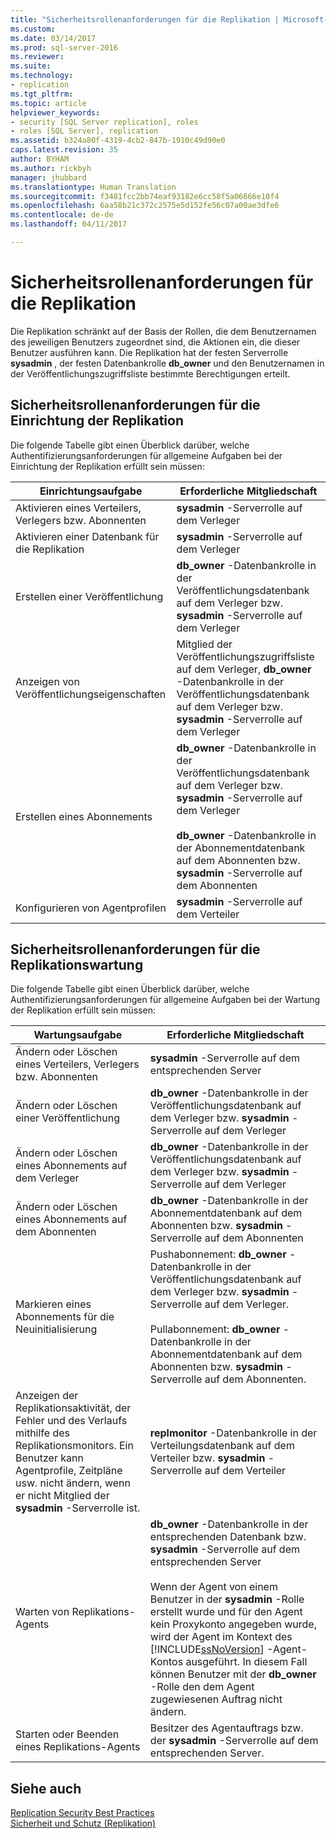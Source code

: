 ```yaml
---
title: "Sicherheitsrollenanforderungen für die Replikation | Microsoft-Dokumentation"
ms.custom: 
ms.date: 03/14/2017
ms.prod: sql-server-2016
ms.reviewer: 
ms.suite: 
ms.technology:
- replication
ms.tgt_pltfrm: 
ms.topic: article
helpviewer_keywords:
- security [SQL Server replication], roles
- roles [SQL Server], replication
ms.assetid: b324a80f-4319-4cb2-847b-1910c49d90e0
caps.latest.revision: 35
author: BYHAM
ms.author: rickbyh
manager: jhubbard
ms.translationtype: Human Translation
ms.sourcegitcommit: f3481fcc2bb74eaf93182e6cc58f5a06666e10f4
ms.openlocfilehash: 6aa58b21c372c2575e5d152fe56c07a00ae3dfe6
ms.contentlocale: de-de
ms.lasthandoff: 04/11/2017

---
```

# <a name="security-role-requirements-for-replication"></a>Sicherheitsrollenanforderungen für die Replikation
  Die Replikation schränkt auf der Basis der Rollen, die dem Benutzernamen des jeweiligen Benutzers zugeordnet sind, die Aktionen ein, die dieser Benutzer ausführen kann. Die Replikation hat der festen Serverrolle **sysadmin** , der festen Datenbankrolle **db_owner** und den Benutzernamen in der Veröffentlichungszugriffsliste bestimmte Berechtigungen erteilt.  
  
## <a name="security-role-requirements-for-replication-setup"></a>Sicherheitsrollenanforderungen für die Einrichtung der Replikation  
 Die folgende Tabelle gibt einen Überblick darüber, welche Authentifizierungsanforderungen für allgemeine Aufgaben bei der Einrichtung der Replikation erfüllt sein müssen:  
  
|Einrichtungsaufgabe|Erforderliche Mitgliedschaft|  
|----------------|----------------------------|  
|Aktivieren eines Verteilers, Verlegers bzw. Abonnenten|**sysadmin** -Serverrolle auf dem Verleger|  
|Aktivieren einer Datenbank für die Replikation|**sysadmin** -Serverrolle auf dem Verleger|  
|Erstellen einer Veröffentlichung|**db_owner** -Datenbankrolle in der Veröffentlichungsdatenbank auf dem Verleger bzw. **sysadmin** -Serverrolle auf dem Verleger|  
|Anzeigen von Veröffentlichungseigenschaften|Mitglied der Veröffentlichungszugriffsliste auf dem Verleger, **db_owner** -Datenbankrolle in der Veröffentlichungsdatenbank auf dem Verleger bzw. **sysadmin** -Serverrolle auf dem Verleger|  
|Erstellen eines Abonnements|**db_owner** -Datenbankrolle in der Veröffentlichungsdatenbank auf dem Verleger bzw. **sysadmin** -Serverrolle auf dem Verleger<br /><br /> **db_owner** -Datenbankrolle in der Abonnementdatenbank auf dem Abonnenten bzw. **sysadmin** -Serverrolle auf dem Abonnenten|  
|Konfigurieren von Agentprofilen|**sysadmin** -Serverrolle auf dem Verteiler|  
  
## <a name="security-role-requirements-for-replication-maintenance"></a>Sicherheitsrollenanforderungen für die Replikationswartung  
 Die folgende Tabelle gibt einen Überblick darüber, welche Authentifizierungsanforderungen für allgemeine Aufgaben bei der Wartung der Replikation erfüllt sein müssen:  
  
|Wartungsaufgabe|Erforderliche Mitgliedschaft|  
|----------------------|----------------------------|  
|Ändern oder Löschen eines Verteilers, Verlegers bzw. Abonnenten|**sysadmin** -Serverrolle auf dem entsprechenden Server|  
|Ändern oder Löschen einer Veröffentlichung|**db_owner** -Datenbankrolle in der Veröffentlichungsdatenbank auf dem Verleger bzw. **sysadmin** -Serverrolle auf dem Verleger|  
|Ändern oder Löschen eines Abonnements auf dem Verleger|**db_owner** -Datenbankrolle in der Veröffentlichungsdatenbank auf dem Verleger bzw. **sysadmin** -Serverrolle auf dem Verleger|  
|Ändern oder Löschen eines Abonnements auf dem Abonnenten|**db_owner** -Datenbankrolle in der Abonnementdatenbank auf dem Abonnenten bzw. **sysadmin** -Serverrolle auf dem Abonnenten|  
|Markieren eines Abonnements für die Neuinitialisierung|Pushabonnement: **db_owner** -Datenbankrolle in der Veröffentlichungsdatenbank auf dem Verleger bzw. **sysadmin** -Serverrolle auf dem Verleger.<br /><br /> Pullabonnement: **db_owner** -Datenbankrolle in der Abonnementdatenbank auf dem Abonnenten bzw. **sysadmin** -Serverrolle auf dem Abonnenten.|  
|Anzeigen der Replikationsaktivität, der Fehler und des Verlaufs mithilfe des Replikationsmonitors. Ein Benutzer kann Agentprofile, Zeitpläne usw. nicht ändern, wenn er nicht Mitglied der **sysadmin** -Serverrolle ist.|**replmonitor** -Datenbankrolle in der Verteilungsdatenbank auf dem Verteiler bzw. **sysadmin** -Serverrolle auf dem Verteiler|  
|Warten von Replikations-Agents|**db_owner** -Datenbankrolle in der entsprechenden Datenbank bzw. **sysadmin** -Serverrolle auf dem entsprechenden Server<br /><br /> Wenn der Agent von einem Benutzer in der **sysadmin** -Rolle erstellt wurde und für den Agent kein Proxykonto angegeben wurde, wird der Agent im Kontext des [!INCLUDE[ssNoVersion](../../../includes/ssnoversion-md.md)] -Agent-Kontos ausgeführt. In diesem Fall können Benutzer mit der **db_owner** -Rolle den dem Agent zugewiesenen Auftrag nicht ändern.|  
|Starten oder Beenden eines Replikations-Agents|Besitzer des Agentauftrags bzw. der **sysadmin** -Serverrolle auf dem entsprechenden Server.|  
  
## <a name="see-also"></a>Siehe auch  
 [Replication Security Best Practices](../../../relational-databases/replication/security/replication-security-best-practices.md)   
 [Sicherheit und Schutz &#40;Replikation&#41;](../../../relational-databases/replication/security/security-and-protection-replication.md)  
  
  
